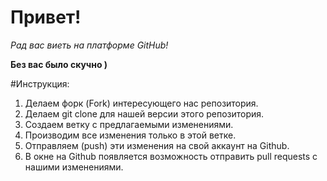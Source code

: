 # Привет!

*Рад вас виеть на платформе GitHub!*

__Без вас было скучно )__

#Инструкция:
1. Делаем форк (Fork) интересующего нас репозитория.
2. Делаем git clone для нашей версии этого репозитория.
3. Создаем ветку с предлагаемыми изменениями.
4. Производим все изменения только в этой ветке.
5. Отправляем (push) эти изменения на свой аккаунт на Github.
6. В окне на Github появляется возможность отправить pull requests с нашими изменениями.
